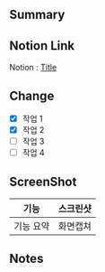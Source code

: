 <!-- PR 생성에 시간을 쓰면 어떤 의도로 코드를 작성했는지 다시 한 번 생각할 수 있습니다. -->
<!-- 읽는 사람을 배려하며 작성해주세요. -->

## Summary

<!-- PR의 간단한 설명을 적어주세요. -->

## Notion Link

<!-- [Notion Title](URL)를 함께 적어주세요. -->
<!-- ex) [PR 템플릿](https://www.notion.so/hyeyeonchurros/PR-aea87e886b4b46fcacaaaecabce1e28e?pvs=4) -->

Notion : [Title](Link)

## Change

<!-- 변경(추가, 삭제)된 내용을 적어주세요. -->

- [x] 작업 1
- [x] 작업 2
- [ ] 작업 3
- [ ] 작업 4

## ScreenShot

<!-- 사진이나 동영상을 첨부해주세요. -->

| 기능      | 스크린샷 |
| --------- | -------- |
| 기능 요약 | 화면캡쳐 |

## Notes

<!-- 추가로 참고할만한 사항이나 공유하고 싶은 내용이 있다면 적어주세요. -->
